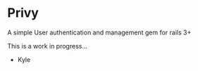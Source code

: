 Privy
=====

A simple User authentication and management gem for rails 3+

This is a work in progress...

- Kyle